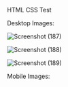 HTML CSS Test

Desktop Images:

![Screenshot (187)](https://github.com/shravanik03/ParallaxEffect/assets/121452880/2e932a2f-5fa8-45a6-a107-31949978e577)


![Screenshot (188)](https://github.com/shravanik03/ParallaxEffect/assets/121452880/f38517c1-0796-4e14-9540-2cfc6f281847)

![Screenshot (189)](https://github.com/shravanik03/ParallaxEffect/assets/121452880/97c292cf-4615-45a8-8adb-13d19513a04d)

Mobile Images:
